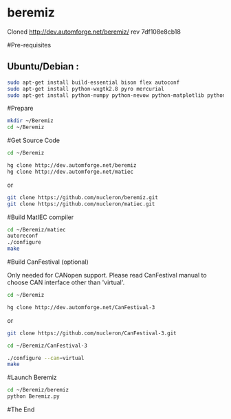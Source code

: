 # beremiz
Cloned http://dev.automforge.net/beremiz/ rev 7df108e8cb18

#Pre-requisites

## Ubuntu/Debian :
```bash
sudo apt-get install build-essential bison flex autoconf
sudo apt-get install python-wxgtk2.8 pyro mercurial
sudo apt-get install python-numpy python-nevow python-matplotlib python-lxml
```

#Prepare
```bash
mkdir ~/Beremiz
cd ~/Beremiz
```

#Get Source Code
```bash
cd ~/Beremiz
```
```bash
hg clone http://dev.automforge.net/beremiz
hg clone http://dev.automforge.net/matiec
```
or
```bash
git clone https://github.com/nucleron/beremiz.git
git clone https://github.com/nucleron/matiec.git
```

#Build MatIEC compiler
```bash
cd ~/Beremiz/matiec
autoreconf
./configure
make
```
#Build CanFestival (optional)

Only needed for CANopen support. Please read CanFestival manual to choose CAN interface other than 'virtual'.
```bash
cd ~/Beremiz
```
```bash
hg clone http://dev.automforge.net/CanFestival-3
```
or
```bash
git clone https://github.com/nucleron/CanFestival-3.git
```
```bash
cd ~/Beremiz/CanFestival-3
```
```bash
./configure --can=virtual
make
```

#Launch Beremiz
```bash
cd ~/Beremiz/beremiz
python Beremiz.py
```

#The End